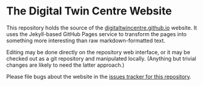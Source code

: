 # The Digital Twin Centre Website

This repository holds the source of the [digitaltwincentre.github.io](https://digitaltwincentre.github.io) website.  It uses the Jekyll-based GitHub Pages service to transform the pages into something more interesting than raw markdown-formatted text.

Editing may be done directly on the repository web interface, or it may be checked out as a git repository and manipulated locally.  (Anything but trivial changes are likely to need the latter approach.)

Please file bugs about the website in the [issues tracker for this repository](https://github.com/digitaltwincentre/overturetool.github.io/issues).
